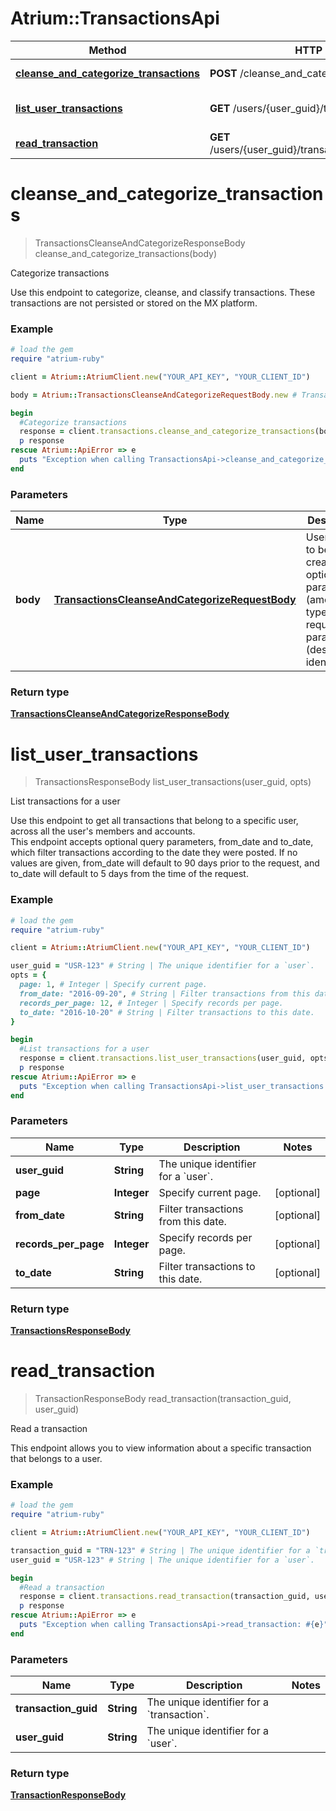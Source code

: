 # Atrium::TransactionsApi

Method | HTTP request | Description
------------- | ------------- | -------------
[**cleanse_and_categorize_transactions**](TransactionsApi.md#cleanse_and_categorize_transactions) | **POST** /cleanse_and_categorize | Categorize transactions
[**list_user_transactions**](TransactionsApi.md#list_user_transactions) | **GET** /users/{user_guid}/transactions | List transactions for a user
[**read_transaction**](TransactionsApi.md#read_transaction) | **GET** /users/{user_guid}/transactions/{transaction_guid} | Read a transaction


# **cleanse_and_categorize_transactions**
> TransactionsCleanseAndCategorizeResponseBody cleanse_and_categorize_transactions(body)

Categorize transactions

Use this endpoint to categorize, cleanse, and classify transactions. These transactions are not persisted or stored on the MX platform.

### Example
```ruby
# load the gem
require "atrium-ruby"

client = Atrium::AtriumClient.new("YOUR_API_KEY", "YOUR_CLIENT_ID")

body = Atrium::TransactionsCleanseAndCategorizeRequestBody.new # TransactionsCleanseAndCategorizeRequestBody | User object to be created with optional parameters (amount, type) amd required parameters (description, identifier)

begin
  #Categorize transactions
  response = client.transactions.cleanse_and_categorize_transactions(body)
  p response
rescue Atrium::ApiError => e
  puts "Exception when calling TransactionsApi->cleanse_and_categorize_transactions: #{e}"
end
```

### Parameters

Name | Type | Description  | Notes
------------- | ------------- | ------------- | -------------
 **body** | [**TransactionsCleanseAndCategorizeRequestBody**](TransactionsCleanseAndCategorizeRequestBody.md)| User object to be created with optional parameters (amount, type) amd required parameters (description, identifier) | 

### Return type

[**TransactionsCleanseAndCategorizeResponseBody**](TransactionsCleanseAndCategorizeResponseBody.md)

# **list_user_transactions**
> TransactionsResponseBody list_user_transactions(user_guid, opts)

List transactions for a user

Use this endpoint to get all transactions that belong to a specific user, across all the user's members and accounts.<br> This endpoint accepts optional query parameters, from_date and to_date, which filter transactions according to the date they were posted. If no values are given, from_date will default to 90 days prior to the request, and to_date will default to 5 days from the time of the request. 

### Example
```ruby
# load the gem
require "atrium-ruby"

client = Atrium::AtriumClient.new("YOUR_API_KEY", "YOUR_CLIENT_ID")

user_guid = "USR-123" # String | The unique identifier for a `user`.
opts = { 
  page: 1, # Integer | Specify current page.
  from_date: "2016-09-20", # String | Filter transactions from this date.
  records_per_page: 12, # Integer | Specify records per page.
  to_date: "2016-10-20" # String | Filter transactions to this date.
}

begin
  #List transactions for a user
  response = client.transactions.list_user_transactions(user_guid, opts)
  p response
rescue Atrium::ApiError => e
  puts "Exception when calling TransactionsApi->list_user_transactions: #{e}"
end
```

### Parameters

Name | Type | Description  | Notes
------------- | ------------- | ------------- | -------------
 **user_guid** | **String**| The unique identifier for a &#x60;user&#x60;. | 
 **page** | **Integer**| Specify current page. | [optional] 
 **from_date** | **String**| Filter transactions from this date. | [optional] 
 **records_per_page** | **Integer**| Specify records per page. | [optional] 
 **to_date** | **String**| Filter transactions to this date. | [optional] 

### Return type

[**TransactionsResponseBody**](TransactionsResponseBody.md)

# **read_transaction**
> TransactionResponseBody read_transaction(transaction_guid, user_guid)

Read a transaction

This endpoint allows you to view information about a specific transaction that belongs to a user.<br>

### Example
```ruby
# load the gem
require "atrium-ruby"

client = Atrium::AtriumClient.new("YOUR_API_KEY", "YOUR_CLIENT_ID")

transaction_guid = "TRN-123" # String | The unique identifier for a `transaction`.
user_guid = "USR-123" # String | The unique identifier for a `user`.

begin
  #Read a transaction
  response = client.transactions.read_transaction(transaction_guid, user_guid)
  p response
rescue Atrium::ApiError => e
  puts "Exception when calling TransactionsApi->read_transaction: #{e}"
end
```

### Parameters

Name | Type | Description  | Notes
------------- | ------------- | ------------- | -------------
 **transaction_guid** | **String**| The unique identifier for a &#x60;transaction&#x60;. | 
 **user_guid** | **String**| The unique identifier for a &#x60;user&#x60;. | 

### Return type

[**TransactionResponseBody**](TransactionResponseBody.md)

